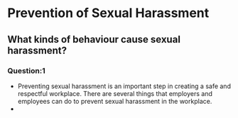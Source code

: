 # Prevention of Sexual Harassment

## What kinds of behaviour cause sexual harassment?
  
### Question:1

- Preventing sexual harassment is an important step in creating a safe and respectful workplace. 
  There are several things that employers and employees can do to prevent sexual harassment in the workplace.
- 
